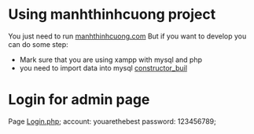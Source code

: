 # Using manhthinhcuong project
You just need to run [manhthinhcuong.com](https://www.google.com)
But if you want to develop you can do some step:
* Mark sure that you are using xampp with mysql and php
* you need to import data into mysql
[constructor_buil](./Admin/constractor_building%20.sql)
# Login for admin page
Page [Login.php](./Admin/Login.php);
account: youarethebest
password: 123456789;

